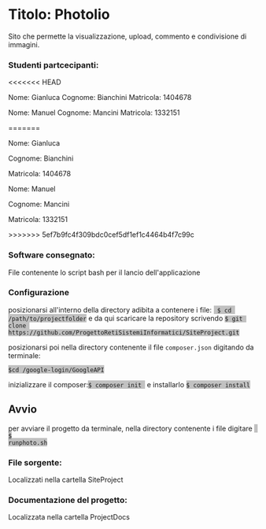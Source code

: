 <h1>Titolo: Photolio</h1>
<p>Sito che permette la visualizzazione, upload, commento e condivisione di immagini.</p>

<h3>Studenti partcecipanti:</h3>

<<<<<<< HEAD
<p> Nome: Gianluca
Cognome: Bianchini
Matricola: 1404678</p>

<p> Nome: Manuel
Cognome: Mancini
Matricola: 1332151</p>
=======
<p> Nome: Gianluca</p>
<p> Cognome: Bianchini</p>
<p> Matricola: 1404678</p>

<p> Nome: Manuel</p>
<p> Cognome: Mancini</p>
<p> Matricola: 1332151</p>
>>>>>>> 5ef7b9fc4f309bdc0cef5df1ef1c4464b4f7c99c

<h3>Software consegnato:</h3>
<p>File contenente lo script bash per il lancio dell'applicazione</p>

<h3>Configurazione</h3>

<p>posizionarsi all'interno della directory adibita a contenere i file: <span style="background-color: #9999;"><code style="font-size:12px;"> $ cd /path/to/projectfolder</code></span> e da qui scaricare la repository scrivendo <code style="font-size:12px;"><span style="background-color: #9999;">$ git clone https://github.com/ProgettoRetiSistemiInformatici/SiteProject.git</span></code></p>
<p>posizionarsi poi nella directory contenente il file <code style="font-size:12px;">composer.json</code> digitando da terminale:</p>
<p><span style="background-color: #9999;"><code style="font-size:12px;">$cd /google-login/GoogleAPI</code></span></p>
<p>inizializzare il composer:<span style="background-color: #9999;"><code style="font-size:12px;">$ composer init </code></span> e installarlo <span style="background-color: #9999;"><code style="font-size:12px;">$ composer install</code></span></p>
<h2>Avvio</h2>

per avviare il progetto da terminale, nella directory contenente i file digitare <span style="background-color: #9999;"><code style="font-size:12px;"> $ runphoto.sh</code></span>

<h3>File sorgente: </h3>
<p>Localizzati nella cartella SiteProject</p>

<h3>Documentazione del progetto: </h3>
<p>Localizzata nella cartella ProjectDocs</p>
